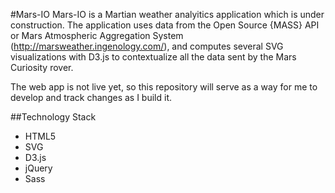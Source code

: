 #Mars-IO
Mars-IO is a Martian weather analyitics application which is under construction. 
The application uses data from the Open Source {MASS} API or Mars Atmospheric Aggregation System (http://marsweather.ingenology.com/), and computes several SVG visualizations with D3.js to contextualize all the data sent by the Mars Curiosity rover.

The web app is not live yet, so this repository will serve as a way for me to develop and track changes as I build it.

##Technology Stack
* HTML5
* SVG
* D3.js
* jQuery
* Sass
 

